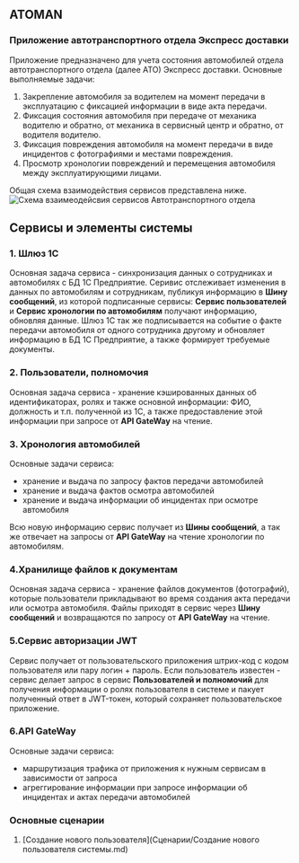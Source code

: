 ## ATOMAN 
### Приложение автотранспортного отдела Экспресс доставки

Приложение предназначено для учета состояния автомобилей отдела автотранспортного отдела (далее АТО) Экспресс доставки. 
Основные выполняемые задачи:
1. Закрепление автомобиля за водителем на момент передачи в эксплуатацию  с фиксацией информации в виде акта передачи.
2. Фиксация состояния автомобиля при передаче от механика водителю и обратно, от механика в сервисный центр и обратно, от водителя водителю.
3. Фиксация повреждения автомобиля на момент передачи в виде инцидентов с фотографиями и местами повреждения.
4. Просмотр хронологии повреждений и перемещения автомобиля между эксплуатирующими лицами.

Общая схема взаимодействия сервисов представлена ниже.
![Схема взаимеодейсвия сервисов Автотранспортного отдела](https://user-images.githubusercontent.com/60660331/184500954-84e04c79-8a9b-4d44-ac4b-bc89bfa6684a.png)

## Сервисы и элементы системы
### 1. Шлюз 1С
Основная задача сервиса - синхронизация данных о сотрудниках и автомобилях с БД 1С Предприятие. 
Серивис отслеживает изменения в данных по автомобилям и сотрудникам, публикуя информацию в **Шину сообщений**, из которой подписанные сервисы: **Сервис пользователей** и **Сервис хронологии по автомобилям** получают информацию, обновляя данные. Шлюз 1С так же подписывается на событие о факте передачи автомобиля от одного сотрудника другому и обновляет информацию в БД 1С Предприятие, а также формирует требуемые документы.

### 2. Пользователи, полномочия
Основная задача сервиса - хранение кэшированных данных об идентификаторах, ролях и также основной информации: ФИО, должность и т.п. полученной из 1С, а также предоставление этой информации при запросе от **API GateWay** на чтение.

### 3. Хронология автомобилей
Основные задачи сервиса: 
- хранение и выдача по запросу фактов передачи автомобилей
- хранение и выдача фактов осмотра автомобилей
- хранение и выдача информации об инцидентах при осмотре автомобиля

Всю новую информацию сервис получает из **Шины сообщений**, а так же отвечает на запросы от **API GateWay** на чтение хронологии по автомобилям.

### 4.Хранилище файлов к документам
Основная задача сервиса - хранение файлов документов (фотографий), которые пользователи прикладывают во время создания акта передачи или осмотра автомобиля. Файлы приходят в сервис через **Шину сообщений** и возвращаются по запросу от **API GateWay** на чтение.

### 5.Сервис авторизации JWT
Сервис получает от пользовательского приложения штрих-код с кодом пользователя или пару логин + пароль. Если пользователь известен - сервис делает запрос в сервис **Пользователей и полномочий** для получения информации о ролях пользователя в системе и пакует полученный ответ в JWT-токен, который сохраняет пользовательское приложение.

### 6.API GateWay
Основные задачи сервиса:
- маршрутизация трафика от приложения к нужным сервисам в зависимости от запроса
- агреггирование информации при запросе информации об инцидентах и актах передачи автомобилей

### Основные сценарии
1. [Создание нового пользователя](Сценарии/Создание нового пользователя системы.md)
